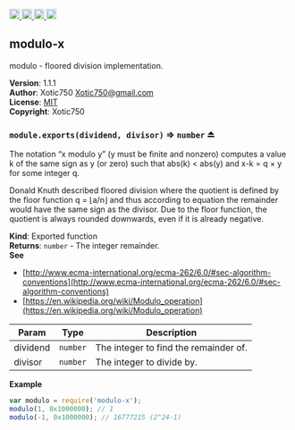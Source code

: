 <a href="https://travis-ci.org/Xotic750/modulo-x"
   title="Travis status">
<img
   src="https://travis-ci.org/Xotic750/modulo-x.svg?branch=master"
   alt="Travis status" height="18"/>
</a>
<a href="https://david-dm.org/Xotic750/modulo-x"
   title="Dependency status">
<img src="https://david-dm.org/Xotic750/modulo-x.svg"
   alt="Dependency status" height="18"/>
</a>
<a href="https://david-dm.org/Xotic750/modulo-x#info=devDependencies"
   title="devDependency status">
<img src="https://david-dm.org/Xotic750/modulo-x/dev-status.svg"
   alt="devDependency status" height="18"/>
</a>
<a href="https://badge.fury.io/js/modulo-x" title="npm version">
<img src="https://badge.fury.io/js/modulo-x.svg"
   alt="npm version" height="18"/>
</a>
<a name="module_modulo-x"></a>

## modulo-x
modulo - floored division implementation.

**Version**: 1.1.1  
**Author**: Xotic750 <Xotic750@gmail.com>  
**License**: [MIT](&lt;https://opensource.org/licenses/MIT&gt;)  
**Copyright**: Xotic750  
<a name="exp_module_modulo-x--module.exports"></a>

### `module.exports(dividend, divisor)` ⇒ <code>number</code> ⏏
The notation “x modulo y” (y must be finite and nonzero) computes a value k
of the same sign as y (or zero) such that abs(k) < abs(y) and x-k = q × y
for some integer q.

Donald Knuth described floored division where the quotient is defined by
the floor function q = ⌊a/n⌋ and thus according to equation the remainder
would have the same sign as the divisor. Due to the floor function, the
quotient is always rounded downwards, even if it is already negative.

**Kind**: Exported function  
**Returns**: <code>number</code> - The integer remainder.  
**See**

- [http://www.ecma-international.org/ecma-262/6.0/#sec-algorithm-conventions](http://www.ecma-international.org/ecma-262/6.0/#sec-algorithm-conventions)
- [https://en.wikipedia.org/wiki/Modulo_operation](https://en.wikipedia.org/wiki/Modulo_operation)


| Param | Type | Description |
| --- | --- | --- |
| dividend | <code>number</code> | The integer to find the remainder of. |
| divisor | <code>number</code> | The integer to divide by. |

**Example**  
```js
var modulo = require('modulo-x');
modulo(1, 0x1000000); // 1
modulo(-1, 0x1000000); // 16777215 (2^24-1)
```
